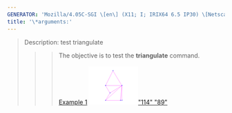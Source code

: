 ```yaml
---
GENERATOR: 'Mozilla/4.05C-SGI \[en\] (X11; I; IRIX64 6.5 IP30) \[Netscape\]'
title: '\*arguments:'
---
```


> Description: test triangulate
>
> > > The objective is to test the **triangulate** command.\
> > >  \
> > > [Example 1](description_tri.md)
> > > [![](image/triang2_tn.gif)"114"
> > > "89"](description_tri.md)
